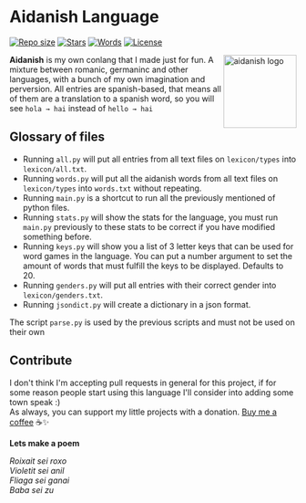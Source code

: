 # Aidanish Language
<a href="https://github.com/AntikoreDev/ai-lang" onClick = "return false"><img alt = "Repo size" src = "https://img.shields.io/github/repo-size/AntikoreDev/ai-lang?style=for-the-badge"></a>
<a href="https://github.com/AntikoreDev/ai-lang/stargazers"><img alt = "Stars" src = "https://img.shields.io/github/stars/AntikoreDev/ai-lang?style=for-the-badge"></a>
<a href="https://github.com/AntikoreDev/ai-lang/blob/main/lexicon/words.txt"><img alt = "Words" src = "https://img.shields.io/tokei/lines/github/AntikoreDev/ai-lang?label=Word%20Count&style=for-the-badge"></a>
<a href="https://github.com/AntikoreDev/ai-lang/blob/main/LICENSE"><img alt = "License" src = "https://img.shields.io/github/license/AntikoreDev/ai-lang?style=for-the-badge"></a>

<img src="https://www.antikore.dev/img/aidanakia.png" alt="aidanish logo" align="right" width="128" height="128"/>

**Aidanish** is my own conlang that I made just for fun. A mixture between romanic, germaninc and other languages, with a bunch of my own imagination and perversion. 
All entries are spanish-based, that means all of them are a translation to a spanish word, so you will see `hola → hai` instead of `hello → hai`

## Glossary of files
* Running `all.py` will put all entries from all text files on `lexicon/types` into `lexicon/all.txt`.
* Running `words.py` will put all the aidanish words from all text files on `lexicon/types` into `words.txt` without repeating.
* Running `main.py` is a shortcut to run all the previously mentioned of python files.
* Running `stats.py` will show the stats for the language, you must run `main.py` previously to these stats to be correct if you have modified something before.
* Running `keys.py` will show you a list of 3 letter keys that can be used for word games in the language. You can put a number argument to set the amount of words that must fulfill the keys to be displayed. Defaults to 20.
* Running `genders.py` will put all entries with their correct gender into `lexicon/genders.txt`.
* Running `jsondict.py` will create a dictionary in a json format.

The script `parse.py` is used by the previous scripts and must not be used on their own

## Contribute
I don't think I'm accepting pull requests in general for this project, if for some reason people start using this language I'll consider into adding some town speak :)<br>
As always, you can support my little projects with a donation. [Buy me a coffee](https://ko-fi.com/antikore) ☕✨

**__Lets make a poem__**

*Roixait sei roxo*<br>
*Violetit sei anil*<br>
*Fliaga sei ganai*<br>
*Baba sei zu*<br>
